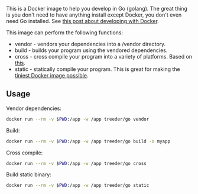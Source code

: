 
This is a Docker image to help you develop in Go (golang). The great thing is you don't need
to have anything install except Docker, you don't even need Go installed. See [this post about developing with Docker](https://medium.com/iron-io-blog/why-and-how-to-use-docker-for-development-a156c1de3b24).

This image can perform the following functions:

* vendor - vendors your dependencies into a /vendor directory.  
* build - builds your program using the vendored dependencies.
* cross - cross compile your program into a variety of platforms. Based on [this](https://medium.com/iron-io-blog/how-to-cross-compile-go-programs-using-docker-beaa102a316d#95d9).
* static - statically compile your program. This is great for making the [tiniest Docker image possible](http://www.iron.io/blog/2015/07/an-easier-way-to-create-tiny-golang-docker-images.html).

## Usage

Vendor dependencies:

```sh
docker run --rm -v $PWD:/app -w /app treeder/go vendor
```

Build:

```sh
docker run --rm -v $PWD:/app -w /app treeder/go build -o myapp
```

Cross compile:

```sh
docker run --rm -v $PWD:/app -w /app treeder/go cross
```

Build static binary:

```sh
docker run --rm -v $PWD:/app -w /app treeder/go static
```
